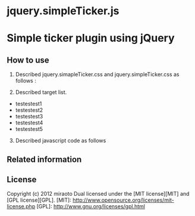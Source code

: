 jquery.simpleTicker.js
=================================================
Simple ticker plugin using jQuery
=================================================

How to use
---------------------------------------------------------------------
1. Described jquery.simapleTicker.css and jquery.simpleTicker.css as follows :

<link href="/jquery.simpleTicker/jquery.simpleTicker.css" rel="stylesheet">
<script src="/jquery.simpleTicker/jquery.simpleTicker.js"></script>
    

2. Described target list.
    
<div id="ticker" class="ticker">
<ul>
<li>testestest1</li>
<li>testestest2</li>
<li>testestest3</li>
<li>testestest4</li>
<li>testestest5</li>
</ul>
</div>
    
3. Described javascript code as follows
    
<script>
$(function(){
  $.simpleTicker($("#ticker"));
});
</script>
    

Related information
----------------------------------------------------------------------

License
----------------------------------------------------------------------
Copyright (c) 2012 miraoto
Dual licensed under the [MIT license][MIT] and [GPL license][GPL].
[MIT]: http://www.opensource.org/licenses/mit-license.php
[GPL]: http://www.gnu.org/licenses/gpl.html

